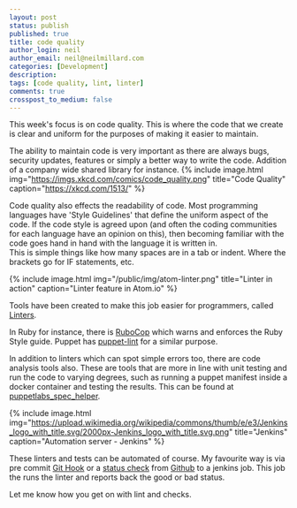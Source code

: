 ```yaml
---
layout: post
status: publish
published: true
title: code quality
author_login: neil
author_email: neil@neilmillard.com
categories: [Development]
description: 
tags: [code quality, lint, linter]
comments: true
crosspost_to_medium: false
---
```

This week's focus is on code quality. 
This is where the code that we create is clear and uniform for the purposes of making it easier to maintain.

The ability to maintain code is very important as there are always bugs, security updates, features 
or simply a better way to write the code. Addition of a company wide shared library for instance.
{% include image.html
      img="https://imgs.xkcd.com/comics/code_quality.png"
      title="Code Quality"
      caption="https://xkcd.com/1513/" %}

Code quality also effects the readability of code. 
Most programming languages have 'Style Guidelines' that define the uniform aspect of the code. 
If the code style is agreed upon (and often the coding communities for each language have an opinion on this), 
then becoming familiar with the code goes hand in hand with the language it is written in.  
This is simple things like how many spaces are in a tab or indent. Where the brackets go for IF statements, etc.

{% include image.html
      img="/public/img/atom-linter.png"
      title="Linter in action"
      caption="Linter feature in Atom.io" %}

Tools have been created to make this job easier for programmers, 
called [Linters](https://en.wikipedia.org/wiki/Lint_(software)).

In Ruby for instance, there is [RuboCop](https://github.com/bbatsov/rubocop) which warns and enforces the Ruby Style guide.
Puppet has [puppet-lint](http://puppet-lint.com/) for a similar purpose.

In addition to linters which can spot simple errors too, there are code analysis tools also.
These are tools that are more in line with unit testing and run the code to varying degrees, 
such as running a puppet manifest inside a docker container and testing the results. 
This can be found at [puppetlabs_spec_helper](https://puppet.com/blog/next-generation-of-puppet-module-testing).

{% include image.html
      img="https://upload.wikimedia.org/wikipedia/commons/thumb/e/e3/Jenkins_logo_with_title.svg/2000px-Jenkins_logo_with_title.svg.png"
      title="Jenkins"
      caption="Automation server - Jenkins" %}
      

These linters and tests can be automated of course. 
My favourite way is via pre commit [Git Hook](http://githooks.com/) or a [status check](https://github.com/blog/2051-protected-branches-and-required-status-checks) from [Github](http://github.com) to a jenkins job.
This job the runs the linter and reports back the good or bad status.

Let me know how you get on with lint and checks.

